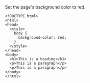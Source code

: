 Set the page's background color to red.

    <!DOCTYPE html>
    <html>
    <head>
      <style>
        body {
          background-color: red;
        }
      </style>
    </head>
    <body>
      <h1>This is a heading</h1>
      <p>This is a paragraph</p>
      <p>This is a paragraph</p>
    </body>
    </html>

